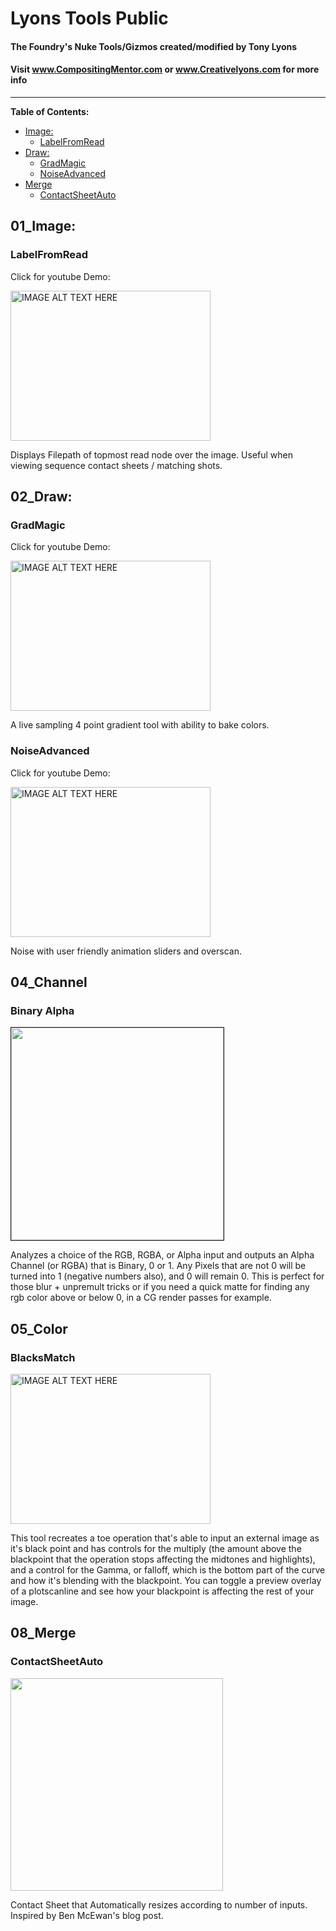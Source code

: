 # Lyons Tools Public

#### The Foundry's Nuke Tools/Gizmos created/modified by Tony Lyons
#### Visit www.CompositingMentor.com or www.Creativelyons.com for more info

---
**Table of Contents:**
- [Image:](#image-)
  * [LabelFromRead](#labelfromread)
- [Draw:](#draw-)
  * [GradMagic](#gradmagic)
  * [NoiseAdvanced](#noiseadvanced)
- [Merge](#merge)
  * [ContactSheetAuto](#contactsheetauto)

## 01_Image:
### LabelFromRead
Click for youtube Demo:

<a href="http://www.youtube.com/watch?feature=player_embedded&v=dqzzT169GAc
" target="_blank"><img src="http://img.youtube.com/vi/dqzzT169GAc/0.jpg" 
alt="IMAGE ALT TEXT HERE" width="320" height="240" /></a>


Displays Filepath of topmost read node over the image. Useful when viewing sequence contact sheets / matching shots.

## 02_Draw:
### GradMagic
Click for youtube Demo:

<a href="http://www.youtube.com/watch?feature=player_embedded&v=oge8jMR0LRw
" target="_blank"><img src="http://img.youtube.com/vi/oge8jMR0LRw/0.jpg" 
alt="IMAGE ALT TEXT HERE" width="320" height="240" /></a>

A live sampling 4 point gradient tool with ability to bake colors.

### NoiseAdvanced
Click for youtube Demo:

<a href="http://www.youtube.com/watch?feature=player_embedded&v=EsHDBGonwEs
" target="_blank"><img src="http://img.youtube.com/vi/EsHDBGonwEs/0.jpg" 
alt="IMAGE ALT TEXT HERE" width="320" height="240" /></a>

Noise with user friendly animation sliders and overscan.


## 04_Channel
### Binary Alpha

<img src="http://www.nukepedia.com/images/users/CreativeLyons/BinaryAlpha_SplashPage_v01.jpg" width="340" border="1" />

Analyzes a choice of the RGB, RGBA, or Alpha input and outputs an Alpha Channel (or RGBA) that is Binary, 0 or 1. Any Pixels that are not 0 will be turned into 1 (negative numbers also), and 0 will remain 0. This is perfect for those blur + unpremult tricks or if you need a quick matte for finding any rgb color above or below 0, in a CG render passes for example.

## 05_Color
### BlacksMatch

<a href="http://www.youtube.com/watch?feature=player_embedded&v=Kw3bcsmkGuk
" target="_blank"><img src="http://img.youtube.com/vi/Kw3bcsmkGuk/0.jpg" 
alt="IMAGE ALT TEXT HERE" width="320" height="240" /></a>

This tool recreates a toe operation that's able to input an external image as it's black point and has controls for the multiply (the amount above the blackpoint that the operation stops affecting the midtones and highlights), and a control for the Gamma, or falloff, which is the bottom part of the curve and how it's blending with the blackpoint. You can toggle a preview overlay of a plotscanline and see how your blackpoint is affecting the rest of your image.

## 08_Merge
### ContactSheetAuto

<img src="http://www.nukepedia.com/images/users/CreativeLyons/ContactSheetAuto_SplashPage_v01.png" width="340" />

Contact Sheet that Automatically resizes according to number of inputs. Inspired by Ben McEwan's blog post.

